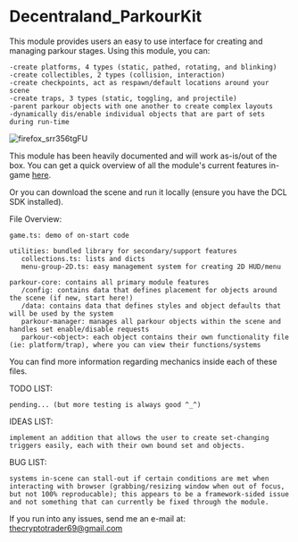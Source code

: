 # Decentraland_ParkourKit

This module provides users an easy to use interface for creating and managing parkour stages. Using this module, you can:

	-create platforms, 4 types (static, pathed, rotating, and blinking)
	-create collectibles, 2 types (collision, interaction)
	-create checkpoints, act as respawn/default locations around your scene
	-create traps, 3 types (static, toggling, and projectile)
	-parent parkour objects with one another to create complex layouts
	-dynamically dis/enable individual objects that are part of sets during run-time

![firefox_srr356tgFU](https://user-images.githubusercontent.com/91359820/197311376-d3ce5d3c-7389-4ebb-b073-38a30e7d5ec2.png)

This module has been heavily documented and will work as-is/out of the box. You can get a quick overview of all the module's current features in-game [here](https://decentraland-parkour-kit.herokuapp.com/).

Or you can download the scene and run it locally (ensure you have the DCL SDK installed).

File Overview:

	game.ts: demo of on-start code
	
	utilities: bundled library for secondary/support features
	   collections.ts: lists and dicts
	   menu-group-2D.ts: easy management system for creating 2D HUD/menu
	   
	parkour-core: contains all primary module features
	   /config: contains data that defines placement for objects around the scene (if new, start here!)
	   /data: contains data that defines styles and object defaults that will be used by the system
	   parkour-manager: manages all parkour objects within the scene and handles set enable/disable requests
	   parkour-<object>: each object contains their own functionality file (ie: platform/trap), where you can view their functions/systems

You can find more information regarding mechanics inside each of these files.

TODO LIST:

	pending... (but more testing is always good ^_^)

IDEAS LIST:

	implement an addition that allows the user to create set-changing triggers easily, each with their own bound set and objects.

BUG LIST:

	systems in-scene can stall-out if certain conditions are met when interacting with browser (grabbing/resizing window when out of focus, but not 100% reproducable); this appears to be a framework-sided issue and not something that can currently be fixed through the module.

If you run into any issues, send me an e-mail at: 
  thecryptotrader69@gmail.com
